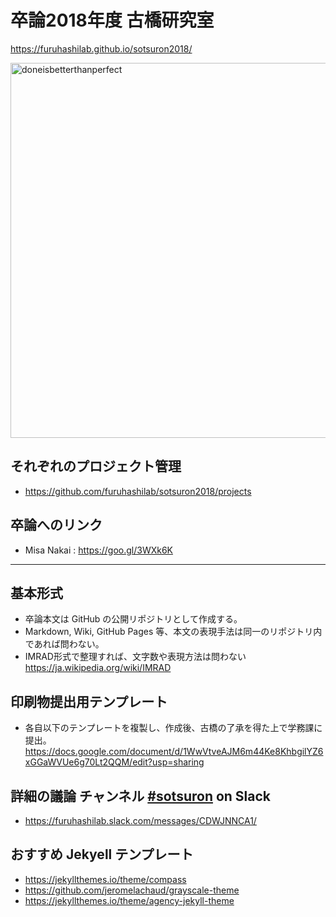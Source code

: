 # 卒論2018年度 古橋研究室
https://furuhashilab.github.io/sotsuron2018/

<img src="https://user-images.githubusercontent.com/416977/48390814-1c66e600-e747-11e8-9cc2-319578639a7e.jpg" alt="doneisbetterthanperfect" width="600px" />

## それぞれのプロジェクト管理
* https://github.com/furuhashilab/sotsuron2018/projects

## 卒論へのリンク
* Misa Nakai : https://goo.gl/3WXk6K


---

## 基本形式
* 卒論本文は GitHub の公開リポジトリとして作成する。
* Markdown, Wiki, GitHub Pages 等、本文の表現手法は同一のリポジトリ内であれば問わない。
* IMRAD形式で整理すれば、文字数や表現方法は問わない
https://ja.wikipedia.org/wiki/IMRAD

## 印刷物提出用テンプレート
* 各自以下のテンプレートを複製し、作成後、古橋の了承を得た上で学務課に提出。
https://docs.google.com/document/d/1WwVtveAJM6m44Ke8KhbgilYZ6xGGaWVUe6g70Lt2QQM/edit?usp=sharing


## 詳細の議論 チャンネル [#sotsuron](https://furuhashilab.slack.com/messages/CDWJNNCA1/) on Slack
* https://furuhashilab.slack.com/messages/CDWJNNCA1/

## おすすめ Jekyell テンプレート 
* https://jekyllthemes.io/theme/compass
* https://github.com/jeromelachaud/grayscale-theme
* https://jekyllthemes.io/theme/agency-jekyll-theme
